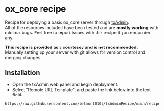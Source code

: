 # ox_core recipe

Recipe for deploying a basic ox_core server through [txAdmin](https://github.com/tabarra/txAdmin).  
All of the resources included have been tested and are **mostly working** with minimal bugs.
Feel free to report issues with this recipe if you encounter any.

__**This recipe is provided as a courtesey and is not recommended.**__  
Manually setting up your server with git allows for version control and merging changes.

## Installation
- Open the txAdmin web panel and begin deployment.
- Select "Remote URL Template", and paste the link below into the text field.
```
https://raw.githubusercontent.com/belmont0101/txAdminRecipe/main/recipe.yaml
```
